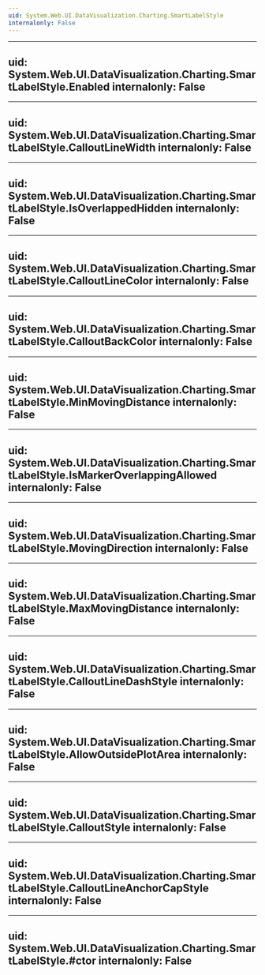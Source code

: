 ```yaml
---
uid: System.Web.UI.DataVisualization.Charting.SmartLabelStyle
internalonly: False
---
```


---
uid: System.Web.UI.DataVisualization.Charting.SmartLabelStyle.Enabled
internalonly: False
---

---
uid: System.Web.UI.DataVisualization.Charting.SmartLabelStyle.CalloutLineWidth
internalonly: False
---

---
uid: System.Web.UI.DataVisualization.Charting.SmartLabelStyle.IsOverlappedHidden
internalonly: False
---

---
uid: System.Web.UI.DataVisualization.Charting.SmartLabelStyle.CalloutLineColor
internalonly: False
---

---
uid: System.Web.UI.DataVisualization.Charting.SmartLabelStyle.CalloutBackColor
internalonly: False
---

---
uid: System.Web.UI.DataVisualization.Charting.SmartLabelStyle.MinMovingDistance
internalonly: False
---

---
uid: System.Web.UI.DataVisualization.Charting.SmartLabelStyle.IsMarkerOverlappingAllowed
internalonly: False
---

---
uid: System.Web.UI.DataVisualization.Charting.SmartLabelStyle.MovingDirection
internalonly: False
---

---
uid: System.Web.UI.DataVisualization.Charting.SmartLabelStyle.MaxMovingDistance
internalonly: False
---

---
uid: System.Web.UI.DataVisualization.Charting.SmartLabelStyle.CalloutLineDashStyle
internalonly: False
---

---
uid: System.Web.UI.DataVisualization.Charting.SmartLabelStyle.AllowOutsidePlotArea
internalonly: False
---

---
uid: System.Web.UI.DataVisualization.Charting.SmartLabelStyle.CalloutStyle
internalonly: False
---

---
uid: System.Web.UI.DataVisualization.Charting.SmartLabelStyle.CalloutLineAnchorCapStyle
internalonly: False
---

---
uid: System.Web.UI.DataVisualization.Charting.SmartLabelStyle.#ctor
internalonly: False
---
